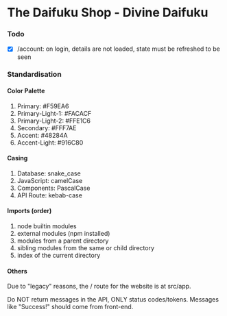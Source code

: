 # The Daifuku Shop - Divine Daifuku

### Todo
- [X] /account: on login, details are not loaded, state must be refreshed to be seen

### Standardisation

#### Color Palette
1. Primary: #F59EA6
2. Primary-Light-1: #FACACF
3. Primary-Light-2: #FFE1C6
4. Secondary: #FFF7AE
5. Accent: #48284A
6. Accent-Light: #916C80


#### Casing

1. Database: snake_case
2. JavaScript: camelCase
3. Components: PascalCase
4. API Route: kebab-case

#### Imports (order)

1. node builtin modules
2. external modules (npm installed)
3. modules from a parent directory
4. sibling modules from the same or child directory
5. index of the current directory

#### Others

Due to "legacy" reasons, the / route for the website is at src/app.

Do NOT return messages in the API, ONLY status codes/tokens. Messages like "Success!" should come from front-end.